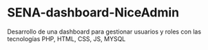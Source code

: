 # SENA-dashboard-NiceAdmin
Desarrollo de una dashboard para gestionar usuarios y roles con las tecnologías PHP, HTML, CSS, JS, MYSQL

